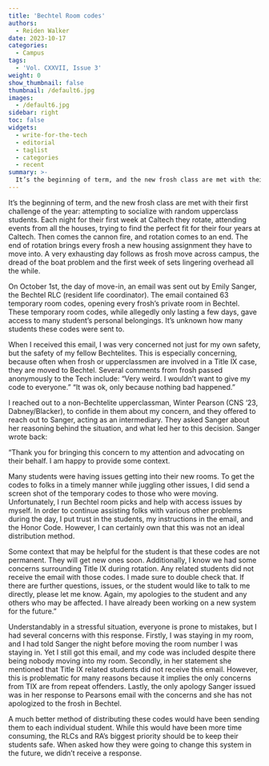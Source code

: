 ```yaml
---
title: 'Bechtel Room codes'
authors:
  - Reiden Walker
date: 2023-10-17
categories:
  - Campus
tags:
  - 'Vol. CXXVII, Issue 3'
weight: 0
show_thumbnail: false
thumbnail: /default6.jpg
images:
  - /default6.jpg
sidebar: right
toc: false
widgets:
  - write-for-the-tech
  - editorial
  - taglist
  - categories
  - recent
summary: >-
  It’s the beginning of term, and the new frosh class are met with their first challenge of the year: attempting to socialize with random upperclass students. Each night for their first week at Caltech they rotate, attending events from all the houses, trying to find the perfect fit for their four years at Caltech. Then comes the cannon fire, and rotation comes to an end. The end of rotation brings every frosh a new housing assignment they have to move into. A very exhausting day follows as frosh move across campus, the dread of the boat problem and the first week of sets lingering overhead all the while.
---
```

It’s the beginning of term, and the new frosh class are met with their first challenge of the year: attempting to socialize with random upperclass students. Each night for their first week at Caltech they rotate, attending events from all the houses, trying to find the perfect fit for their four years at Caltech. Then comes the cannon fire, and rotation comes to an end. The end of rotation brings every frosh a new housing assignment they have to move into. A very exhausting day follows as frosh move across campus, the dread of the boat problem and the first week of sets lingering overhead all the while.

On October 1st, the day of move-in, an email was sent out by Emily Sanger, the Bechtel RLC (resident life coordinator). The email contained 63 temporary room codes, opening every frosh’s private room in Bechtel. These temporary room codes, while allegedly only lasting a few days, gave access to many student’s personal belongings. It’s unknown how many students these codes were sent to.

When I received this email, I was very concerned not just for my own safety, but the safety of my fellow Bechtelites. This is especially concerning, because often when frosh or upperclassmen are involved in a Title IX case, they are moved to Bechtel. Several comments from frosh passed anonymously to the Tech include: “Very weird. I wouldn’t want to give my code to everyone.” “It was ok, only because nothing bad happened.”

I reached out to a non-Bechtelite upperclassman, Winter Pearson (CNS ‘23, Dabney/Blacker), to confide in them about my concern, and they offered to reach out to Sanger, acting as an intermediary. They asked Sanger about her reasoning behind the situation, and what led her to this decision. Sanger wrote back:

“Thank you for bringing this concern to my attention and advocating on their behalf. I am happy to provide some context.

Many students were having issues getting into their new rooms. To get the codes to folks in a timely manner while juggling other issues, I did send a screen shot of the temporary codes to those who were moving. Unfortunately, I run Bechtel room picks and help with access issues by myself. In order to continue assisting folks with various other problems during the day, I put trust in the students, my instructions in the email, and the Honor Code. However, I can certainly own that this was not an ideal distribution method.

Some context that may be helpful for the student is that these codes are not permanent. They will get new ones soon. Additionally, I know we had some concerns surrounding Title IX during rotation. Any related students did not receive the email with those codes. I made sure to double check that. If there are further questions, issues, or the student would like to talk to me directly, please let me know. Again, my apologies to the student and any others who may be affected. I have already been working on a new system for the future.”

Understandably in a stressful situation, everyone is prone to mistakes, but I had several concerns with this response. Firstly, I was staying in my room, and I had told Sanger the night before moving the room number I was staying in. Yet I still got this email, and my code was included despite there being nobody moving into my room. Secondly, in her statement she mentioned that Title IX related students did not receive this email. However, this is problematic for many reasons because it implies the only concerns from TIX are from repeat offenders. Lastly, the only apology Sanger issued was in her response to Pearsons email with the concerns and she has not apologized to the frosh in Bechtel.

A much better method of distributing these codes would have been sending them to each individual student. While this would have been more time consuming, the RLCs and RA’s biggest priority should be to keep their students safe. When asked how they were going to change this system in the future, we didn’t receive a response.


